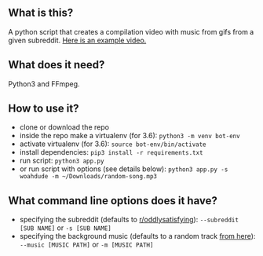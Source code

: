 ## What is this?
A python script that creates a compilation video with music from gifs from a given subreddit. [Here is an example
video.]()

## What does it need?
Python3 and FFmpeg.

## How to use it?
- clone or download the repo
- inside the repo make a virtualenv (for 3.6): `python3 -m venv bot-env`
- activate virtualenv (for 3.6): `source bot-env/bin/activate`
- install dependencies: `pip3 install -r requirements.txt`
- run script: `python3 app.py`
- or run script with options (see details below): `python3 app.py -s woahdude -m ~/Downloads/random-song.mp3`

## What command line options does it have?
- specifying the subreddit (defaults to [r/oddlysatisfying]()): `--subreddit [SUB NAME]` or `-s [SUB NAME]`
- specifying the background music (defaults to a random track [from here]()): `--music [MUSIC PATH]` or `-m [MUSIC PATH]`
